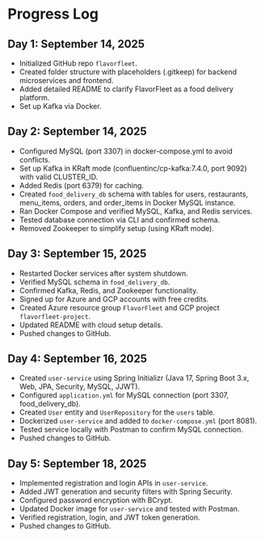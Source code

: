 # Progress Log
## Day 1: September 14, 2025
- Initialized GitHub repo `flavorfleet`.
- Created folder structure with placeholders (.gitkeep) for backend microservices and frontend.
- Added detailed README to clarify FlavorFleet as a food delivery platform.
- Set up Kafka via Docker.

## Day 2: September 14, 2025
- Configured MySQL (port 3307) in docker-compose.yml to avoid conflicts.
- Set up Kafka in KRaft mode (confluentinc/cp-kafka:7.4.0, port 9092) with valid CLUSTER_ID.
- Added Redis (port 6379) for caching.
- Created `food_delivery_db` schema with tables for users, restaurants, menu_items, orders, and order_items in Docker MySQL instance.
- Ran Docker Compose and verified MySQL, Kafka, and Redis services.
- Tested database connection via CLI and confirmed schema.
- Removed Zookeeper to simplify setup (using KRaft mode).

## Day 3: September 15, 2025
- Restarted Docker services after system shutdown.
- Verified MySQL schema in `food_delivery_db`.
- Confirmed Kafka, Redis, and Zookeeper functionality.
- Signed up for Azure and GCP accounts with free credits.
- Created Azure resource group `FlavorFleet` and GCP project `flavorfleet-project`.
- Updated README with cloud setup details.
- Pushed changes to GitHub.

## Day 4: September 16, 2025
- Created `user-service` using Spring Initializr (Java 17, Spring Boot 3.x, Web, JPA, Security, MySQL, JJWT).
- Configured `application.yml` for MySQL connection (port 3307, food_delivery_db).
- Created `User` entity and `UserRepository` for the `users` table.
- Dockerized `user-service` and added to `docker-compose.yml` (port 8081).
- Tested service locally with Postman to confirm MySQL connection.
- Pushed changes to GitHub.

## Day 5: September 18, 2025
- Implemented registration and login APIs in `user-service`.
- Added JWT generation and security filters with Spring Security.
- Configured password encryption with BCrypt.
- Updated Docker image for `user-service` and tested with Postman.
- Verified registration, login, and JWT token generation.
- Pushed changes to GitHub.